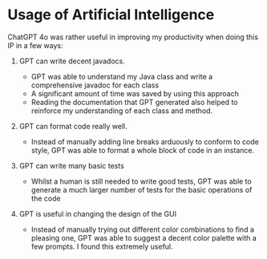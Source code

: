 # Usage of Artificial Intelligence
ChatGPT 4o was rather useful in improving my productivity when doing this IP in a few ways:


1. GPT can write decent javadocs.
    - GPT was able to understand my Java class and write a comprehensive javadoc for each class
    - A significant amount of time was saved by using this approach
    - Reading the documentation that GPT generated also helped to reinforce my understanding of each class and method.

2. GPT can format code really well.
    - Instead of manually adding line breaks arduously to conform to code style, GPT was able to format a whole block of code in an instance.

3. GPT can write many basic tests
    - Whilst a human is still needed to write good tests, GPT was able to generate a much larger number of tests for the basic operations of the code

4. GPT is useful in changing the design of the GUI
    - Instead of manually trying out different color combinations to find a pleasing one, GPT was able to suggest a decent color palette with a few prompts. I found this extremely useful.
